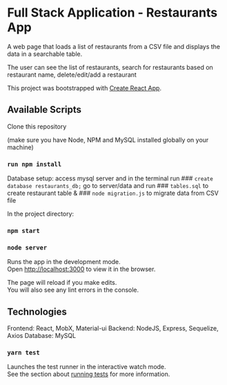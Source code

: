 # Full Stack Application - Restaurants App

A web page that loads a list of restaurants from a CSV file and displays the data in a searchable table.

The user can see the list of restaurants, search for restaurants based on restaurant name, delete/edit/add a restaurant

This project was bootstrapped with [Create React App](https://github.com/facebook/create-react-app).

## Available Scripts

Clone this repository

(make sure you have Node, NPM and MySQL installed globally on your machine)

### `run npm install`

Database setup:
  access mysql server and in the terminal run ### `create database restaurants_db;` 
  go to server/data and run ### `tables.sql` to create restaurant table & ### `node migration.js` to migrate data from CSV file

In the project directory:

### `npm start`
### `node server`

Runs the app in the development mode.\
Open [http://localhost:3000](http://localhost:3000) to view it in the browser.

The page will reload if you make edits.\
You will also see any lint errors in the console.

## Technologies

Frontend: React, MobX, Material-ui
Backend: NodeJS, Express, Sequelize, Axios
Database: MySQL

### `yarn test`

Launches the test runner in the interactive watch mode.\
See the section about [running tests](https://facebook.github.io/create-react-app/docs/running-tests) for more information.
